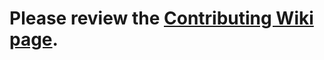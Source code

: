 # Please review the [Contributing Wiki page](https://github.com/CommunityCRM/CRM/wiki/Contributing).
